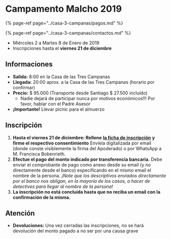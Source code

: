 # Campamento Malcho 2019

{% page-ref page="../casa-3-campanas/pagos.md" %}

{% page-ref page="../casa-3-campanas/contactos.md" %}

* Miércoles 2 a Martes 8 de Enero de 2019
* Inscripciones hasta el **viernes 21 de diciembre**

## Informaciones

* **Salida:** 8:00 en la Casa de las Tres Campanas
* **Llegada:** 20:00 aprox. a la Casa de las Tres Campanas \(horario por confirmar\)
* **Precio:** $ 95.000 \(Transporte desde Santiago $ 27.500 incluído\)
  * Nadie dejará de participar nunca por motivos económicos!!! Por favor, hablar con el Padre Asesor
* **¡Importante!** Llevar picnic para el almuerzo

## Inscripción

1. **Hasta el viernes 21 de diciembre: Rellene** [**la ficha de inscripción**](http://pentecostes.info/pioneros_campamento_2019.pdf) **y firme el respectivo consentimiento**  Envíela digitalizada por email \(donde conste visiblemente la firma del Apoderado\) o por WhatsApp a M. Francisca Bobenrieth.
2. **Efectue el pago del monto indicado por transferencia bancaria.** Debe enviar el comprobante de pago como anexo desde su email \(y no directamente desde el banco\) especificando en el mismo email el nombre de la persona. _¡Note que los descriptivos enviados directamente por el banco nos obligan, en la mayoría de los casos, a hacer de detectives para llegar al nombre de la persona!_
3. **La inscripción no está concluída hasta que no reciba un email con la confirmación de la misma.**

## Atención

* **Devoluciones:** Una vez cerradas las inscripciones, no se hará devolución del monto pagado a no ser por una causa grave

